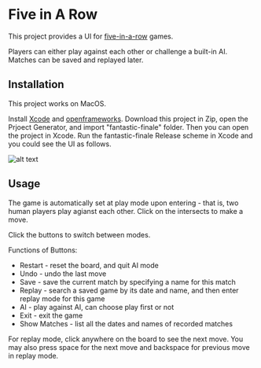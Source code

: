 # Five in A Row

This project provides a UI for [five-in-a-row](https://en.wikipedia.org/wiki/Gomoku) games. 

Players can either play against each other or challenge a built-in AI. Matches can be saved and replayed later.

## Installation

This project works on MacOS. 

Install [Xcode](https://developer.apple.com/xcode/) and [openframeworks](https://openframeworks.cc). Download this project in Zip, open the Prjoect Generator, and import "fantastic-finale" folder. Then you can open the project in Xcode. Run the fantastic-finale Release scheme in Xcode and you could see the UI as follows.

![alt text](https://github.com/CS126FA19/fantastic-finale-leoyang429/blob/master/fantastic-finale/bin/data/Screen%20Shot%202019-12-11%20at%203.00.10%20PM.png)

## Usage

The game is automatically set at play mode upon entering - that is, two human players play agianst each other. Click on the intersects to make a move.

Click the buttons to switch between modes.

Functions of Buttons:
 - Restart - reset the board, and quit AI mode
 - Undo - undo the last move
 - Save - save the current match by specifying a name for this match
 - Replay - search a saved game by its date and name, and then enter replay mode for this game
 - AI - play against AI, can choose play first or not
 - Exit - exit the game
 - Show Matches - list all the dates and names of recorded matches

For replay mode, click anywhere on the board to see the next move. You may also press space for the next move and backspace for previous move in replay mode.
